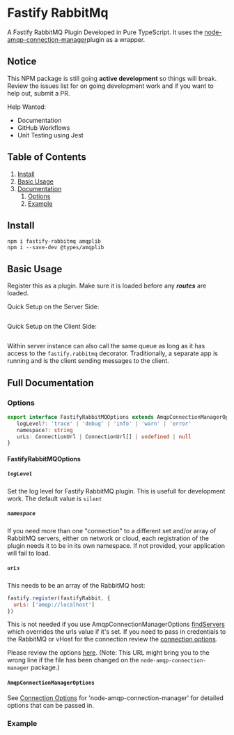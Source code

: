 # Fastify RabbitMq

A Fastify RabbitMQ Plugin Developed in Pure TypeScript.
It uses the [node-amqp-connection-manager](https://github.com/jwalton/node-amqp-connection-manager)plugin as a wrapper.

## Notice

This NPM package is still going **active development** so things will break. Review the issues list for on going development work and if you want to help out, submit a PR.

Help Wanted:
* Documentation
* GitHub Workflows
* Unit Testing using Jest

## Table of Contents

1. [Install](#install)
2. [Basic Usage](#basic-usage)
3. [Documentation](#full-documentation)
   1. [Options](#options)
   2. [Example](#example)

## Install
```
npm i fastify-rabbitmq amqplib
npm i --save-dev @types/amqplib
```

## Basic Usage
Register this as a plugin.
Make sure it is loaded before any ***routes*** are loaded.

Quick Setup on the Server Side:

```js

```

Quick Setup on the Client Side:

```js

```

Within server instance can also call the same queue as long as it has access to the ``fastify.rabbitmq`` decorator.
Traditionally, a separate app is running and is the client sending messages to the client.

## Full Documentation

### Options

```typescript
export interface FastifyRabbitMQOptions extends AmqpConnectionManagerOptions {
   logLevel?: 'trace' | 'debug' | 'info' | 'warn' | 'error'
   namespace?: string
   urLs: ConnectionUrl | ConnectionUrl[] | undefined | null
}
```
#### FastifyRabbitMQOptions

##### `logLevel`

Set the log level for Fastify RabbitMQ plugin. This is usefull for development work. The default value is ```silent```

##### `namespace`

If you need more than one "connection" to a different set and/or array of RabbitMQ servers,
either on network or cloud, each registration of the plugin needs it to be in its own namespace.
If not provided, your application will fail to load.

##### `urLs`

This needs to be an array of the RabbitMQ host:

```js
fastify.register(fastifyRabbit, {
  urLs: ['amqp://localhost']
})
```

This is not needed
if you use AmqpConnectionManagerOptions [findServers](https://github.com/jwalton/node-amqp-connection-manager#connecturls-options)
which overrides the urls value if it's set.
If you need
to pass in credentials to the RabbitMQ or vHost for the connection review the [connection options](#amqpconnectionmanageroptions).

Please review the options [here](https://github.com/jwalton/node-amqp-connection-manager/blob/master/src/AmqpConnectionManager.ts#L26C13-L26C34).
(Note:
This URL might bring you to the wrong line
if the file has been changed on the ```node-amqp-connection-manager``` package.)

#### ```AmqpConnectionManagerOptions```

See [Connection Options](https://github.com/jwalton/node-amqp-connection-manager#connecturls-options) for 'node-amqp-connection-manager' for detailed options that can be passed in.

### Example

```typescript

```